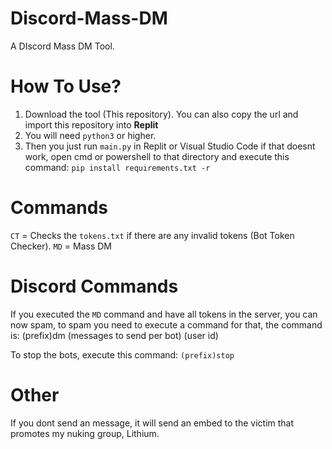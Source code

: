 # Discord-Mass-DM
A DIscord Mass DM Tool.

# How To Use?
1. Download the tool (This repository). You can also copy the url and import this repository into **Replit**
2. You will need ```python3``` or higher.
3. Then you just run ```main.py``` in Replit or Visual Studio Code
if that doesnt work, open cmd or powershell to that directory and execute this command: ```pip install requirements.txt -r```

# Commands

```CT``` = Checks the ```tokens.txt``` if there are any invalid tokens (Bot Token Checker).
```MD``` = Mass DM

# Discord Commands

If you executed the ```MD``` command and have all tokens in the server, you can now spam, to spam you need to execute a command for that, the command is:
(prefix)dm (messages to send per bot) (user id)


To stop the bots, execute this command: ```(prefix)stop```


# Other

If you dont send an message, it will send an embed to the victim that promotes my nuking group, Lithium.
